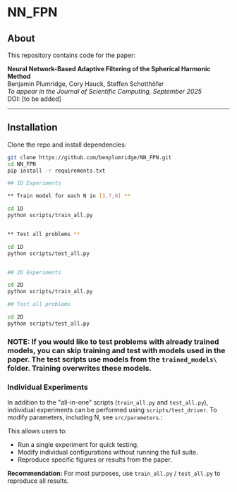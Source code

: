 # NN_FPN

## About

This repository contains code for the paper:

**Neural Network-Based Adaptive Filtering of the Spherical Harmonic Method**  
Benjamin Plumridge, Cory Hauck, Steffen Schotthöfer  
*To appear in the Journal of Scientific Computing, September 2025*  
DOI: [to be added]

---

## Installation

Clone the repo and install dependencies:

```bash
git clone https://github.com/benplumridge/NN_FPN.git
cd NN_FPN
pip install -r requirements.txt

## 1D Experiments

** Train model for each N in [3,7,9] **

cd 1D
python scripts/train_all.py


** Test all problems **

cd 1D
python scripts/test_all.py


## 2D Experiments

cd 2D
python scripts/train_all.py

## Test all problems

cd 2D
python scripts/test_all.py
```
### NOTE: If you would like to test problems with already trained models, you can skip training and test with models used in the paper.   The test scripts use models from the `trained_models\` folder.  Training overwrites these models. 

### Individual Experiments

In addition to the "all-in-one" scripts (`train_all.py` and `test_all.py`), individual experiments can be performed using `scripts/test_driver`.  To modify parameters, including N, see `src/parameters`.:

This allows users to:
- Run a single experiment for quick testing.
- Modify individual configurations without running the full suite.
- Reproduce specific figures or results from the paper.

**Recommendation:** For most purposes, use `train_all.py` / `test_all.py` to reproduce all results.




